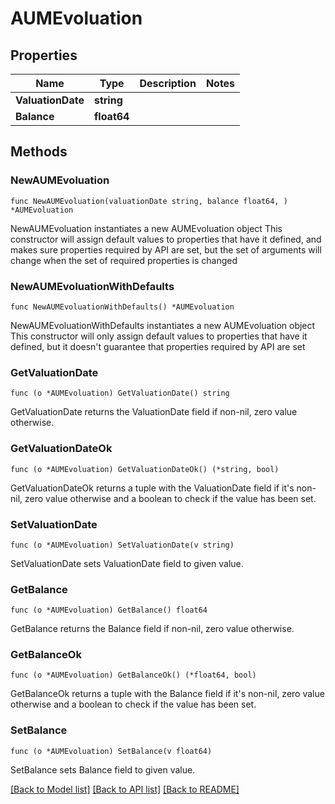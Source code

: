 # AUMEvoluation

## Properties

Name | Type | Description | Notes
------------ | ------------- | ------------- | -------------
**ValuationDate** | **string** |  | 
**Balance** | **float64** |  | 

## Methods

### NewAUMEvoluation

`func NewAUMEvoluation(valuationDate string, balance float64, ) *AUMEvoluation`

NewAUMEvoluation instantiates a new AUMEvoluation object
This constructor will assign default values to properties that have it defined,
and makes sure properties required by API are set, but the set of arguments
will change when the set of required properties is changed

### NewAUMEvoluationWithDefaults

`func NewAUMEvoluationWithDefaults() *AUMEvoluation`

NewAUMEvoluationWithDefaults instantiates a new AUMEvoluation object
This constructor will only assign default values to properties that have it defined,
but it doesn't guarantee that properties required by API are set

### GetValuationDate

`func (o *AUMEvoluation) GetValuationDate() string`

GetValuationDate returns the ValuationDate field if non-nil, zero value otherwise.

### GetValuationDateOk

`func (o *AUMEvoluation) GetValuationDateOk() (*string, bool)`

GetValuationDateOk returns a tuple with the ValuationDate field if it's non-nil, zero value otherwise
and a boolean to check if the value has been set.

### SetValuationDate

`func (o *AUMEvoluation) SetValuationDate(v string)`

SetValuationDate sets ValuationDate field to given value.


### GetBalance

`func (o *AUMEvoluation) GetBalance() float64`

GetBalance returns the Balance field if non-nil, zero value otherwise.

### GetBalanceOk

`func (o *AUMEvoluation) GetBalanceOk() (*float64, bool)`

GetBalanceOk returns a tuple with the Balance field if it's non-nil, zero value otherwise
and a boolean to check if the value has been set.

### SetBalance

`func (o *AUMEvoluation) SetBalance(v float64)`

SetBalance sets Balance field to given value.



[[Back to Model list]](../README.md#documentation-for-models) [[Back to API list]](../README.md#documentation-for-api-endpoints) [[Back to README]](../README.md)


